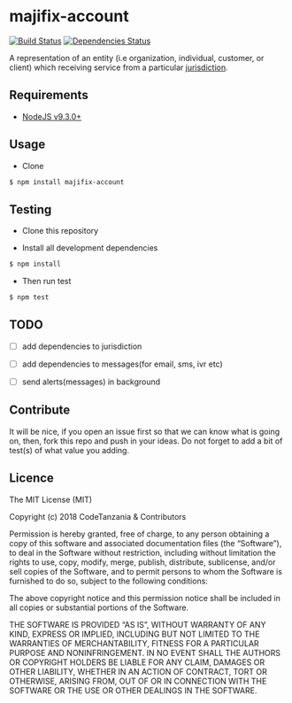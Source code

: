 majifix-account
====================

[![Build Status](https://travis-ci.org/CodeTanzania/majifix-account.svg?branch=master)](https://travis-ci.org/CodeTanzania/majifix-account)
[![Dependencies Status](https://david-dm.org/CodeTanzania/majifix-account/status.svg?style=flat-square)](https://david-dm.org/CodeTanzania/majifix-account)

A representation of an entity (i.e organization, individual, customer, or client) which receiving service from a particular [jurisdiction](https://github.com/CodeTanzania/majifix-jurisdiction).

## Requirements
- [NodeJS v9.3.0+](https://nodejs.org)

## Usage
- Clone
```sh
$ npm install majifix-account
``` 

## Testing
* Clone this repository

* Install all development dependencies
```sh
$ npm install
```

* Then run test
```sh
$ npm test
```

## TODO
- [ ] add dependencies to jurisdiction
- [ ] add dependencies to messages(for email, sms, ivr etc)
- [ ] send alerts(messages) in background


## Contribute
It will be nice, if you open an issue first so that we can know what is going on, then, fork this repo and push in your ideas. Do not forget to add a bit of test(s) of what value you adding.

## Licence
The MIT License (MIT)

Copyright (c) 2018 CodeTanzania & Contributors

Permission is hereby granted, free of charge, to any person obtaining a copy of this software and associated documentation files (the “Software”), to deal in the Software without restriction, including without limitation the rights to use, copy, modify, merge, publish, distribute, sublicense, and/or sell copies of the Software, and to permit persons to whom the Software is furnished to do so, subject to the following conditions:

The above copyright notice and this permission notice shall be included in all copies or substantial portions of the Software.

THE SOFTWARE IS PROVIDED “AS IS”, WITHOUT WARRANTY OF ANY KIND, EXPRESS OR IMPLIED, INCLUDING BUT NOT LIMITED TO THE WARRANTIES OF MERCHANTABILITY, FITNESS FOR A PARTICULAR PURPOSE AND NONINFRINGEMENT. IN NO EVENT SHALL THE AUTHORS OR COPYRIGHT HOLDERS BE LIABLE FOR ANY CLAIM, DAMAGES OR OTHER LIABILITY, WHETHER IN AN ACTION OF CONTRACT, TORT OR OTHERWISE, ARISING FROM, OUT OF OR IN CONNECTION WITH THE SOFTWARE OR THE USE OR OTHER DEALINGS IN THE SOFTWARE. 